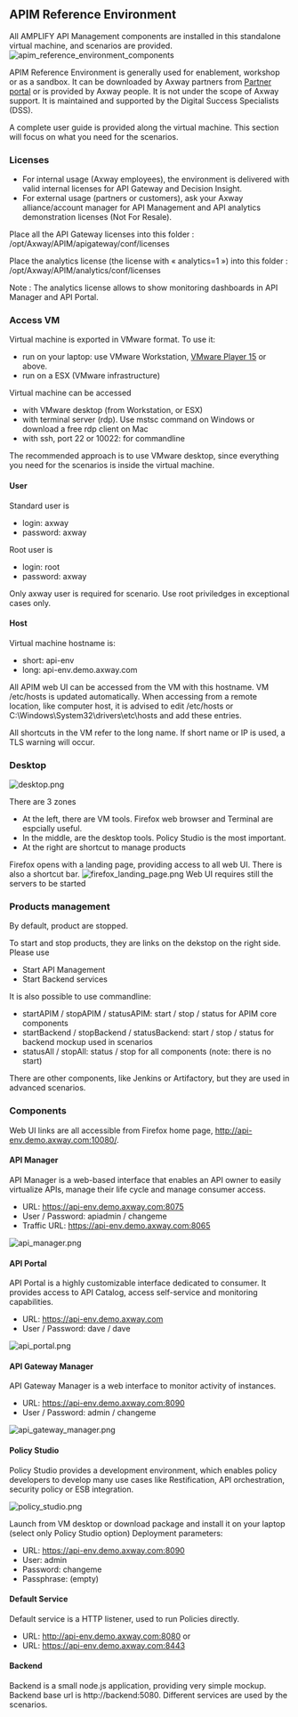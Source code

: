 ## APIM Reference Environment

All AMPLIFY API Management components are installed in this standalone virtual machine, and scenarios are provided.
![apim_reference_environment_components](./imgs/apim_reference_environment_components.png)

APIM Reference Environment is generally used for enablement, workshop or as a sandbox. It can be downloaded by Axway partners from [Partner portal](https://axway.channeltivity.com/) or is provided by Axway people. It is not under the scope of Axway support. It is 
maintained and supported by the Digital Success Specialists (DSS).

A complete user guide is provided along the virtual machine. This section will focus on what you need for the scenarios. 

### Licenses

- For internal usage (Axway employees), the environment is delivered with valid internal licenses for API Gateway and Decision Insight.
- For external usage (partners or customers), ask your Axway alliance/account manager for API Management and API analytics demonstration licenses (Not For Resale).

Place all the API Gateway licenses into this folder : 
/opt/Axway/APIM/apigateway/conf/licenses

Place the analytics license (the license with « analytics=1 ») into this folder : 
/opt/Axway/APIM/analytics/conf/licenses

Note : The analytics license allows to show monitoring dashboards in API Manager and API Portal.

 


### Access VM

Virtual machine is exported in VMware format. To use it:  
- run on your laptop: use VMware Workstation, [VMware Player 15](https://my.vmware.com/en/web/vmware/free#desktop_end_user_computing/vmware_workstation_player/15_0) or above.
- run on a ESX (VMware infrastructure)

Virtual machine can be accessed
- with VMware desktop (from Workstation, or ESX)
- with terminal server (rdp). Use mstsc command on Windows or download a free rdp client on Mac
- with ssh, port 22 or 10022: for commandline

The recommended approach is to use VMware desktop, since everything you need for the scenarios is inside the virtual machine.

#### User

Standard user is
- login: axway
- password: axway

Root user is
- login: root
- password: axway

Only axway user is required for scenario. Use root priviledges in exceptional cases only.

#### Host

Virtual machine hostname is:
- short: api-env
- long: api-env.demo.axway.com 

All APIM web UI can be accessed from the VM with this hostname. VM /etc/hosts is updated automatically.
When accessing from a remote location, like computer host, it is advised to edit /etc/hosts or C:\Windows\System32\drivers\etc\hosts and add these entries.

All shortcuts in the VM refer to the long name. If short name or IP is used, a TLS warning will occur.

### Desktop

![desktop.png](./imgs/desktop.png)

There are 3 zones 
- At the left, there are VM tools. Firefox web browser and Terminal are espcially useful.
- In the middle, are the desktop tools. Policy Studio is the most important.
- At the right are shortcut to manage products

Firefox opens with a landing page, providing access to all web UI. There is also a shortcut bar.
![firefox_landing_page.png](./imgs/firefox_landing_page.png)
Web UI requires still the servers to be started


### Products management

By default, product are stopped.

To start and stop products, they are links on the dekstop on the right side. Please use 
- Start API Management
- Start Backend services

It is also possible to use commandline:
- startAPIM / stopAPIM / statusAPIM: start / stop / status for APIM core components
- startBackend / stopBackend / statusBackend: start / stop / status for backend mockup used in scenarios 
- statusAll / stopAll: status / stop for all components (note: there is no start)

There are other components, like Jenkins or Artifactory, but they are used in advanced scenarios.

### Components

Web UI links are all accessible from Firefox home page, http://api-env.demo.axway.com:10080/.

#### API Manager

API Manager is a web-based interface that enables an API owner to easily virtualize APIs, manage their life cycle and manage consumer access. 
- URL: https://api-env.demo.axway.com:8075
- User / Password: apiadmin / changeme
- Traffic URL: https://api-env.demo.axway.com:8065

![api_manager.png](./imgs/api_manager.png)

#### API Portal

API Portal is a highly customizable interface dedicated to consumer. It provides access to API Catalog, access self-service and monitoring capabilities.
- URL: https://api-env.demo.axway.com
- User / Password: dave / dave

![api_portal.png](./imgs/api_portal.png)

#### API Gateway Manager

API Gateway Manager is a web interface to monitor activity of instances.
- URL: https://api-env.demo.axway.com:8090 
- User / Password: admin / changeme

![api_gateway_manager.png](./imgs/api_gateway_manager.png)

#### Policy Studio

Policy Studio provides a development environment, which enables policy developers to develop many use cases like Restification, API orchestration, security policy or ESB integration. 

![policy_studio.png](./imgs/policy_studio.png)

Launch from VM desktop or download package and install it on your laptop (select only Policy Studio option)
Deployment parameters:
- URL: https://api-env.demo.axway.com:8090
- User: admin
- Password:  changeme
- Passphrase: (empty)

#### Default Service

Default service is a HTTP listener, used to run Policies directly.  
- URL: http://api-env.demo.axway.com:8080
or
- URL: https://api-env.demo.axway.com:8443

#### Backend

Backend is a small node.js application, providing very simple mockup.
Backend base url is http://backend:5080. Different services are used by the scenarios.
